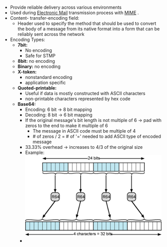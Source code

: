 - Provide reliable delivery across various environments
- Used during [Electronic Mail](Electronic%20Mail.md) transmission process with [MIME](MIME.md) .
- Content- transfer-encoding field:
	- Header used to specify the method that should be used to convert the body of a message from its native format into a form that can be reliably sent across the network
- Encoding Types:
	- **7bit:**
		- No encoding 
		- Safe for STMP
	- **8bit:** no encoding
	- **Binary:** no encoding
	- **X-token:**
		- nonstandard encoding
		- application specific
	- **Quoted-printable:**
		- Useful if data is mostly constructed with ASCII characters
		- non-printable characters represented by hex code
	- **Base64:**
		- Encoding: 6 bit -> 8 bit mapping
		- Decoding: 8 bit -> 6 bit mapping
		- If the original message's bit length is not multiple of 6 -> pad with zeros to the end to make it multiple of 6
			- The message in ASCII code must be multiple of 4
			- \# of zeros / 2 =  \# of '=' needed to add ASCII type of encoded message 
		- 33.33% overhead -> increases to 4/3 of the original size
		- Example: ![Radix64](Attachments/Radix64.png)
		- 